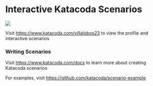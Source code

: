 # Interactive Katacoda Scenarios

[![](http://shields.katacoda.com/katacoda/villalobos23/count.svg)](https://www.katacoda.com/villalobos23 "Get your profile on Katacoda.com")

Visit https://www.katacoda.com/villalobos23 to view the profile and interactive scenarios

### Writing Scenarios
Visit https://www.katacoda.com/docs to learn more about creating Katacoda scenarios

For examples, visit https://github.com/katacoda/scenario-example
